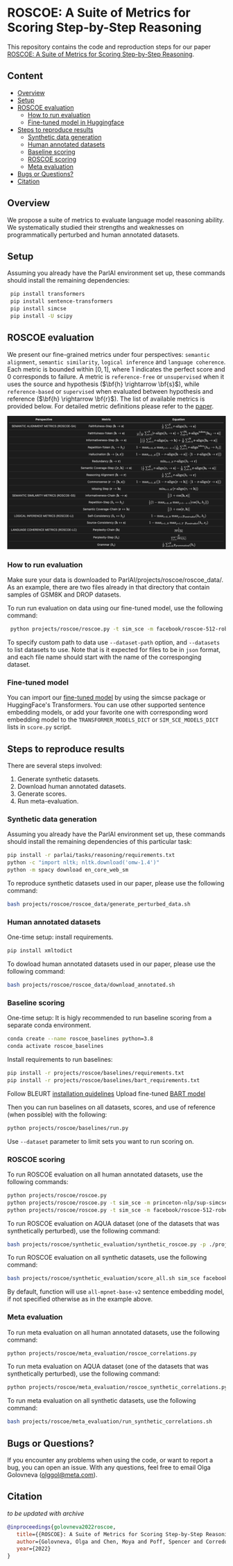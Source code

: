 # ROSCOE: A Suite of Metrics for Scoring Step-by-Step Reasoning

This repository contains the code and reproduction steps for our paper [ROSCOE: A Suite of Metrics for Scoring Step-by-Step Reasoning](https://openreview.net/pdf?id=xYlJRpzZtsY).

## Content

  - [Overview](#overview)
  - [Setup](#setup)
  - [ROSCOE evaluation](#roscoe-evaluation)
    - [How to run evaluation](#how-to-run-evaluation)
    - [Fine-tuned model in Huggingface](#fine-tuned-model-in-huggingface)
  - [Steps to reproduce results](#steps-to-reproduce-results)
    - [Synthetic data generation](#synthetic-data-generation)
    - [Human annotated datasets](#human-annotated-datasets)
    - [Baseline scoring](#baseline-scoring)
    - [ROSCOE scoring](#roscoe-scoring)
    - [Meta evaluation](#meta-evaluation)
  - [Bugs or Questions?](#bugs-or-questions)
  - [Citation](#citation)

## Overview
We propose a suite of metrics to evaluate language model reasoning ability. We systematically studied their strengths and weaknesses on programmatically perturbed and human annotated datasets.

## Setup
Assuming you already have the ParlAI environment set up, these commands should install the remaining dependencies:
```bash
 pip install transformers
 pip install sentence-transformers
 pip install simcse
 pip install -U scipy
```

## ROSCOE evaluation

We present our fine-grained metrics under four perspectives: `semantic alignment`, `semantic similarity`, `logical inference` and `language coherence`. Each metric is bounded within $[0, 1]$, where $1$ indicates the perfect score and $0$ corresponds to failure. A metric is `reference-free` or `unsupervised` when it uses the source and hypothesis ($\bf{h} \rightarrow \bf{s}$), while `reference-based` or `supervised` when evaluated between hypothesis and reference ($\bf{h} \rightarrow \bf{r}$). The list of available metrics is provided below. For detailed metric definitions please refer to the [paper](https://openreview.net/pdf?id=xYlJRpzZtsY).

![pic](pictures/equations.png)

### How to run evaluation
Make sure your data is downloaded to ParlAI/projects/roscoe/roscoe_data/. As an example, there are two files already in that directory that contain samples of GSM8K and DROP datasets.

To run run evaluation on data using our fine-tuned model, use the following command:
```bash
 python projects/roscoe/roscoe.py -t sim_sce -m facebook/roscoe-512-roberta-base
```

To specify custom path to data use `--dataset-path` option, and `--datasets` to list datasets to use. Note that is it expected for files to be in `json` format, and each file name should start with the name of the corresponging dataset.

### Fine-tuned model
You can import our [fine-tuned model](https://huggingface.co/facebook/roscoe-512-roberta-base) by using the simcse package or HuggingFace's Transformers.
You can use other supported sentence embedding models, or add your favorite one with corresponding word embedding model to the `TRANSFORMER_MODELS_DICT` or `SIM_SCE_MODELS_DICT` lists in `score.py` script.

## Steps to reproduce results
There are several steps involved:
1. Generate synthetic datasets.
2. Download human annotated datasets.
3. Generate scores.
4. Run meta-evaluation.

### Synthetic data generation
Assuming you already have the ParlAI environment set up, these commands should install the remaining dependencies of this particular task:
```bash
pip install -r parlai/tasks/reasoning/requirements.txt
python -c "import nltk; nltk.download('omw-1.4')"
python -m spacy download en_core_web_sm
```

To reproduce synthetic datasets used in our paper, please use the following command:
```bash
bash projects/roscoe/roscoe_data/generate_perturbed_data.sh
```

### Human annotated datasets
One-time setup: install requirements.
```bash
pip install xmltodict
```

To dowload human annotated datasets used in our paper, please use the following command:
```bash
bash projects/roscoe/roscoe_data/download_annotated.sh
```

### Baseline scoring
One-time setup: 
It is higly recommended to run baseline scoring from a separate conda environment.
```bash
conda create --name roscoe_baselines python=3.8
conda activate roscoe_baselines
```
Install requirements to run baselines:
```bash
pip install -r projects/roscoe/baselines/requirements.txt
pip install -r projects/roscoe/baselines/bart_requirements.txt
```
Follow BLEURT [installation quidelines](https://github.com/google-research/bleurt#installation)
Upload fine-tuned [BART model](https://dl.fbaipublicfiles.com/parlai/projects/roscoe/fine_tuned_bartscore.pth)

Then you can run baselines on all datasets, scores, and use of reference (when possible) with the following:
```bash
python projects/roscoe/baselines/run.py
```
Use  `--dataset` parameter to limit sets you want to run scoring on.

### ROSCOE scoring
To run ROSCOE evaluation on all human annotated datasets, use the following commands:
```bash
python projects/roscoe/roscoe.py
python projects/roscoe/roscoe.py -t sim_sce -m princeton-nlp/sup-simcse-roberta-base
python projects/roscoe/roscoe.py -t sim_sce -m facebook/roscoe-512-roberta-base
```

To run ROSCOE evaluation on AQUA dataset (one of the datasets that was synthetically perturbed), use the following command:
```bash
bash projects/roscoe/synthetic_evaluation/synthetic_roscoe.py -p ./projects/roscoe/roscoe_data/synthetic_50%/aqua_synthetic/ -db 256 -cb 64
```

To run ROSCOE evaluation on all synthetic datasets, use the following command:
```bash
bash projects/roscoe/synthetic_evaluation/score_all.sh sim_sce facebook/roscoe-512-roberta-base
```

By default, function will use `all-mpnet-base-v2` sentence embedding model, if not specified otherwise as in the example above.

### Meta evaluation
To run meta evaluation on all human annotated datasets, use the following command:
```bash
python projects/roscoe/meta_evaluation/roscoe_correlations.py
```

To run meta evaluation on AQUA dataset (one of the datasets that was synthetically perturbed), use the following command:
```bash
python projects/roscoe/meta_evaluation/roscoe_synthetic_correlations.py --dataset-name aqua
```

To run meta evaluation on all synthetic datasets, use the following command:
```bash
bash projects/roscoe/meta_evaluation/run_synthetic_correlations.sh
```

## Bugs or Questions?
If you encounter any problems when using the code, or want to report a bug, you can open an issue. With any questions, feel free to email Olga Golovneva (olggol@meta.com).

## Citation
*to be updated with archive*
```bibtex
@inproceedings{golovneva2022roscoe,
   title={{ROSCOE}: A Suite of Metrics for Scoring Step-by-Step Reasoning},
   author={Golovneva, Olga and Chen, Moya and Poff, Spencer and Corredor, Martin and Zettlemoyer, Luke and Fazel-Zarandi, Maryam and Celikyilmaz, Asli},
   year={2022}
}
```
